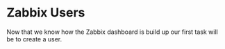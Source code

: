 # Zabbix Users

Now that we know how the Zabbix dashboard is build up our first task will be to create a user.


